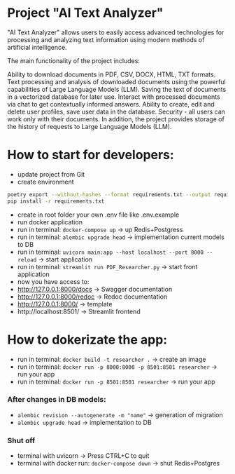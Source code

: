 # Project "AI Text Analyzer"

"AI Text Analyzer" allows users to easily access advanced technologies for processing and analyzing text information 
using modern methods of artificial intelligence.

The main functionality of the project includes:

Ability to download documents in PDF, CSV, DOCX, HTML, TXT formats.
Text processing and analysis of downloaded documents using the powerful capabilities of Large Language Models (LLM).
Saving the text of documents in a vectorized database for later use.
Interact with processed documents via chat to get contextually informed answers.
Ability to create, edit and delete user profiles, save user data in the database.
Security - all users can work only with their documents.
In addition, the project provides storage of the history of requests to Large Language Models (LLM).


# How to start for developers:
- update project from Git
- create environment 
```bash
poetry export --without-hashes --format requirements.txt --output requirements.txt
pip install -r requirements.txt
```
- create in root folder your own .env file like .env.example
- run docker application
- run in terminal: `docker-compose up` -> up Redis+Postgress
- run in terminal: `alembic upgrade head` -> implementation current models to DB
- run in terminal: `uvicorn main:app --host localhost --port 8000 --reload` -> start application
- run in terminal: `streamlit run PDF_Researcher.py` -> start front application
- now you have access to:
- http://127.0.0.1:8000/docs -> Swagger documentation
- http://127.0.0.1:8000/redoc -> Redoc documentation
- http://127.0.0.1:8000/ -> template
- http://localhost:8501/ -> Streamlit frontend


# How to dokerizate the app:
- run in terminal: `docker build -t researcher .` -> create an image
- run in terminal: `docker run -p 8000:8000 -p 8501:8501 researcher` -> run your app
- run in terminal: `docker run -p 8501:8501 researcher` -> run your app


### After changes in DB models:
- `alembic revision --autogenerate -m "name"` -> generation of migration
- `alembic upgrade head` -> implementation to DB

### Shut off
- terminal with uvicorn -> Press CTRL+C to quit
- terminal with docker run: `docker-compose down` -> shut Redis+Postgres
